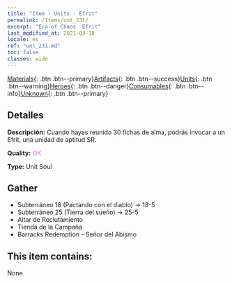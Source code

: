 ```yaml
---
title: "Item - Units - Efrit"
permalink: /Items/unt_231/
excerpt: "Era of Chaos  Efrit"
last_modified_at: 2021-03-18
locale: es
ref: "unt_231.md"
toc: false
classes: wide
---
```

 [Materials](/es/Items/){: .btn .btn--primary}[Artifacts](/es/Items/Artifacts/){: .btn .btn--success}[Units](/es/Items/Units/){: .btn .btn--warning}[Heroes](/es/Items/Heroes/){: .btn .btn--danger}[Consumables](/es/Items/Consumables/){: .btn .btn--info}[Unknown](/es/Items/Unknown/){: .btn .btn--primary}

## Detalles
 **Descripción:** Cuando hayas reunido 30 fichas de alma, podrás invocar a un Efrit, una unidad de aptitud SR.

 **Quality:** <span style="color: #DA70D6">OK</span>

 **Type:** Unit Soul

## Gather

*    Subterráneo 18 (Pactando con el diablo) -> 18-5 
*    Subterráneo 25 (Tierra del sueño) -> 25-5 
*    Altar de Reclutamiento 
*    Tienda de la Campaña 
*    Barracks Redemption - Señor del Abismo 

## This item contains:

  None

